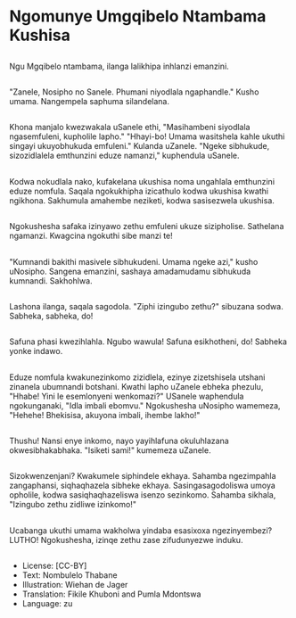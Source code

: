 # Ngomunye Umgqibelo Ntambama Kushisa

##
Ngu Mgqibelo ntambama, ilanga lalikhipa inhlanzi emanzini.

##
"Zanele, Nosipho no Sanele. Phumani niyodlala ngaphandle." Kusho umama. Nangempela saphuma silandelana.

##
Khona manjalo kwezwakala uSanele ethi, "Masihambeni siyodlala ngasemfuleni, kupholile lapho." "Hhayi-bo! Umama wasitshela kahle ukuthi singayi ukuyobhukuda emfuleni." Kulanda uZanele. "Ngeke sibhukude, sizozidlalela emthunzini eduze namanzi," kuphendula uSanele.

##
Kodwa nokudlala nako, kufakelana ukushisa noma ungahlala emthunzini eduze nomfula. Saqala ngokukhipha izicathulo kodwa ukushisa kwathi ngikhona. Sakhumula amahembe neziketi, kodwa sasisezwela ukushisa.

##
Ngokushesha safaka izinyawo zethu emfuleni ukuze sizipholise. Sathelana ngamanzi. Kwagcina ngokuthi sibe manzi te!

##
"Kumnandi bakithi masivele sibhukudeni. Umama ngeke azi," kusho uNosipho. Sangena emanzini, sashaya amadamudamu sibhukuda kumnandi. Sakhohlwa.

##
Lashona ilanga, saqala sagodola. "Ziphi izingubo zethu?" sibuzana sodwa. Sabheka, sabheka, do!

##
Safuna phasi kwezihlahla. Ngubo wawula! Safuna esikhotheni, do! Sabheka yonke indawo.

##
Eduze nomfula kwakunezinkomo zizidlela, ezinye zizetshisela utshani zinanela ubumnandi botshani. Kwathi lapho uZanele ebheka phezulu, "Hhabe! Yini le esemlonyeni wenkomazi?" USanele waphendula ngokunganaki, "Idla imbali ebomvu." Ngokushesha uNosipho wamemeza, "Hehehe! Bhekisisa, akuyona imbali, ihembe lakho!"

##
Thushu! Nansi enye inkomo, nayo yayihlafuna okuluhlazana okwesibhakabhaka. "Isiketi sami!" kumemeza uZanele.

##
Sizokwenzenjani? Kwakumele siphindele ekhaya. Sahamba ngezimpahla zangaphansi, siqhaqhazela sibheke ekhaya. Sasingasagodoliswa umoya opholile, kodwa sasiqhaqhazeliswa isenzo sezinkomo. Sahamba sikhala, "Izingubo zethu zidliwe izinkomo!"

##
Ucabanga ukuthi umama wakholwa yindaba esasixoxa ngezinyembezi? LUTHO! Ngokushesha, izinqe zethu zase zifudunyezwe induku.

##
* License: [CC-BY]
* Text: Nombulelo Thabane
* Illustration: Wiehan de Jager
* Translation: Fikile Khuboni and Pumla Mdontswa
* Language: zu
